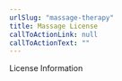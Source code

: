 ```yaml
---
urlSlug: "massage-therapy"
title: Massage License
callToActionLink: null
callToActionText: ""
---
```


License Information
